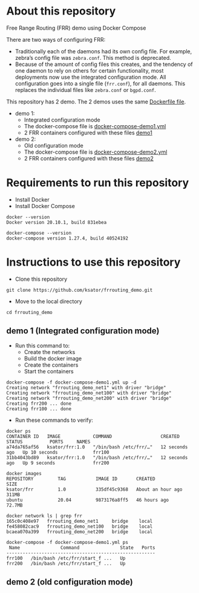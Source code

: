 # About this repository

Free Range Routing (FRR) demo using Docker Compose

There are two ways of configuring FRR:
- Traditionally each of the daemons had its own config file. For example, zebra’s config file was `zebra.conf`. This method is deprecated.
- Because of the amount of config files this creates, and the tendency of one daemon to rely on others for certain functionality, most deployments now use the integrated configuration mode.  All configuration goes into a single file (`frr.conf`), for all daemons. This replaces the individual files like `zebra.conf` or `bgpd.conf`.

This repository has 2 demo. The 2 demos uses the same [Dockerfile file](Dockerfile).
- demo 1:
  - Integrated configuration mode
  - The docker-compose file is [docker-compose-demo1.yml](docker-compose-demo1.yml)
  - 2 FRR containers configured with these files [demo1](demo1)
- demo 2:
  - Old configuration mode
  - The docker-compose file is [docker-compose-demo2.yml](docker-compose-demo2.yml)
  - 2 FRR containers configured with these files [demo2](demo2)

# Requirements to run this repository

- Install Docker
- Install Docker Compose

```
docker --version
Docker version 20.10.1, build 831ebea
```
```
docker-compose --version
docker-compose version 1.27.4, build 40524192
```

# Instructions to use this repository

- Clone this repository
```
git clone https://github.com/ksator/frrouting_demo.git
```
- Move to the local directory
```
cd frrouting_demo
```

## demo 1 (Integrated configuration mode)

- Run this command to:
  - Create the networks
  - Build the docker image
  - Create the containers
  - Start the containers

```
docker-compose -f docker-compose-demo1.yml up -d
Creating network "frrouting_demo_net1" with driver "bridge"
Creating network "frrouting_demo_net100" with driver "bridge"
Creating network "frrouting_demo_net200" with driver "bridge"
Creating frr200 ... done
Creating frr100 ... done
```
- Run these commands to verify:
```
docker ps
CONTAINER ID   IMAGE            COMMAND                  CREATED          STATUS          PORTS     NAMES
a74da765af56   ksator/frr:1.0   "/bin/bash /etc/frr/…"   12 seconds ago   Up 10 seconds             frr100
31bb4043bd89   ksator/frr:1.0   "/bin/bash /etc/frr/…"   12 seconds ago   Up 9 seconds              frr200

docker images
REPOSITORY         TAG           IMAGE ID       CREATED             SIZE
ksator/frr         1.0           335df45c9368   About an hour ago   311MB
ubuntu             20.04         9873176a8ff5   46 hours ago        72.7MB

docker network ls | grep frr
165c0c408e97   frrouting_demo_net1     bridge    local
fe458082cac9   frrouting_demo_net100   bridge    local
bcaea070a399   frrouting_demo_net200   bridge    local

docker-compose -f docker-compose-demo1.yml ps
 Name               Command               State   Ports
-------------------------------------------------------
frr100   /bin/bash /etc/frr/start_f ...   Up
frr200   /bin/bash /etc/frr/start_f ...   Up
```

## demo 2 (old configuration mode)
